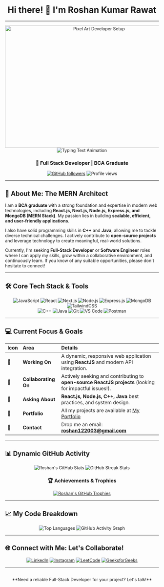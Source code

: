 <h1 align="center">Hi there! 👋 I'm Roshan Kumar Rawat</h1>

---

<div align="center">
  <img src="https://media2.giphy.com/media/v1.Y2lkPTc5MGI3NjExN3ZmOHY0MWw5eGZoM2Zmanp5aXdmeGdhbjZkZ2NpaXJiNDU1emwwbCZlcD12MV9pbnRlcm5hbF9naWZfYnlfaWQmY3Q9Zw/66M6ZwJkTLYikvhrqZ/giphy.gif" alt="Pixel Art Developer Setup" height="400" width="600" />
</div>

<div align="center">
  <img src="https://readme-typing-svg.herokuapp.com/?lines=I'm%20Roshan%20Kumar%20Rawat!;A%20Passionate%20Full-Stack%20Developer;Building%20with%20MERN%20Stack%20Expertise;Always%20Learning%20and%20Innovating!&font=Press+Start+2P&center=true&size=22&color=1E90FF&background=00000000&vCenter=true&width=850&height=150&duration=2500&pause=1000&random=false&multiline=true&loop=true" alt="Typing Text Animation" />
</div>

<h3 align="center">🚀 Full Stack Developer | BCA Graduate</h3>

<p align="center">
  <a href="https://github.com/roshan-rawat15?tab=followers"><img src="https://img.shields.io/github/followers/roshan-rawat15?style=social&label=Followers" alt="GitHub followers"></a>
  <img src="https://komarev.com/ghpvc/?username=roshan-rawat15&label=PROFILE%20VIEWS&color=0e75b6&style=flat-square" alt="Profile views">
</p>

---

## 🌟 About Me: The MERN Architect

I am a **BCA graduate** with a strong foundation and expertise in modern web technologies, including **React.js, Next.js, Node.js, Express.js, and MongoDB (MERN Stack)**. My passion lies in building **scalable, efficient, and user-friendly applications**.

I also have solid programming skills in **C++** and **Java**, allowing me to tackle diverse technical challenges. I actively contribute to **open-source projects** and leverage technology to create meaningful, real-world solutions.

Currently, I'm seeking **Full-Stack Developer** or **Software Engineer** roles where I can apply my skills, grow within a collaborative environment, and continuously learn. If you know of any suitable opportunities, please don't hesitate to connect!

---

## 🛠️ Core Tech Stack & Tools

<p align="center">
  
  <img src="https://img.shields.io/badge/JavaScript-F7DF1E?style=for-the-badge&logo=javascript&logoColor=black" alt="JavaScript"/>
  <img src="https://img.shields.io/badge/React-61DAFB?style=for-the-badge&logo=react&logoColor=black" alt="React"/>
  <img src="https://img.shields.io/badge/Next.js-000000?style=for-the-badge&logo=next.js&logoColor=white" alt="Next.js"/>
  <img src="https://img.shields.io/badge/Node.js-339933?style=for-the-badge&logo=node.js&logoColor=white" alt="Node.js"/>
  <img src="https://img.shields.io/badge/Express.js-000000?style=for-the-badge&logo=express&logoColor=white" alt="Express.js"/>
  <img src="https://img.shields.io/badge/MongoDB-47A248?style=for-the-badge&logo=mongodb&logoColor=white" alt="MongoDB"/>
  <img src="https://img.shields.io/badge/Tailwind_CSS-06B6D4?style=for-the-badge&logo=tailwindcss&logoColor=white" alt="TailwindCSS"/>
  <br>
  <img src="https://img.shields.io/badge/C%2B%2B-00599C?style=for-the-badge&logo=c%2B%2B&logoColor=white" alt="C++"/>
  <img src="https://img.shields.io/badge/Java-007396?style=for-the-badge&logo=java&logoColor=white" alt="Java"/>
  <img src="https://img.shields.io/badge/Git-F05032?style=for-the-badge&logo=git&logoColor=white" alt="Git"/>
  <img src="https://img.shields.io/badge/VS_Code-007ACC?style=for-the-badge&logo=visual-studio-code&logoColor=white" alt="VS Code"/>
  <img src="https://img.shields.io/badge/Postman-FF6C37?style=for-the-badge&logo=postman&logoColor=white" alt="Postman"/>
</p>

---

## 💻 Current Focus & Goals

| Icon | Area | Details |
| :--- | :--- | :--- |
| 🔭 | **Working On** | A dynamic, responsive web application using **ReactJS** and modern API integration. |
| 🤝 | **Collaborating On** | Actively seeking and contributing to **open-source ReactJS projects** (looking for impactful issues!). |
| 🧠 | **Asking About** | **React.js, Node.js, C++, Java** best practices, and system design. |
| 🔗 | **Portfolio** | All my projects are available at [My Portfolio](https://portfolio-six-zeta-0u5x6brln7.vercel.app/) |
| 📧 | **Contact** | Drop me an email: **roshan122003@gmail.com** |

---

## 📊 Dynamic GitHub Activity

<p align="center">
  <img src="https://github-readme-stats.vercel.app/api?username=roshan-rawat15&show_icons=true&locale=en&theme=react&hide_border=true&rank_icon=title" alt="Roshan's GitHub Stats"/>
  
  <img src="https://github-readme-streak-stats.herokuapp.com/?user=roshan-rawat15&theme=react-dark&hide_border=true" alt="GitHub Streak Stats"/>
</p>

<h3 align="center">🏆 Achievements & Trophies</h3>
<p align="center">
  <a href="https://github.com/ryo-ma/github-profile-trophy"><img src="https://github-profile-trophy.vercel.app/?username=roshan-rawat15&theme=nord&no-bg=true" alt="Roshan's GitHub Trophies" /></a>
</p>

---

## 📈 My Code Breakdown

<p align="center">
  <img src="https://github-readme-stats.vercel.app/api/top-langs?username=roshan-rawat15&show_icons=true&locale=en&layout=pie&theme=dark&hide_border=true&langs_count=6" alt="Top Languages"/>
  
  <img src="https://github-readme-activity-graph.vercel.app/graph?username=roshan-rawat15&theme=dracula&hide_border=true&point=9a9a9a&area=true" alt="GitHub Activity Graph">
</p>

---

## 🌐 Connect with Me: Let's Collaborate!

<p align="center">
  <a href="https://linkedin.com/in/roshan-rawat15" target="blank"><img align="center" src="https://img.shields.io/badge/LinkedIn-0077B5?style=for-the-badge&logo=linkedin&logoColor=white" alt="LinkedIn"/></a>
  <a href="https://instagram.com/roshan_kr5292" target="blank"><img align="center" src="https://img.shields.io/badge/Instagram-E4405F?style=for-the-badge&logo=instagram&logoColor=white" alt="Instagram"/></a>
  <a href="https://www.leetcode.com/roshankumarrawat" target="blank"><img align="center" src="https://img.shields.io/badge/LeetCode-FFA116?style=for-the-badge&logo=leetcode&logoColor=black" alt="LeetCode"/></a>
  <a href="https://auth.geeksforgeeks.org/user/roshan1nk8k" target="blank"><img align="center" src="https://img.shields.io/badge/GeeksforGeeks-298D46?style=for-the-badge&logo=geeksforgeeks&logoColor=white" alt="GeeksforGeeks"/></a>
</p>

---

<div align="center">
  <br>
  **Need a reliable Full-Stack Developer for your project? Let's talk!**
</div>
